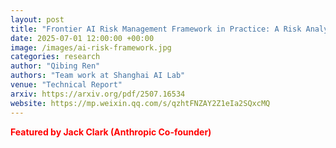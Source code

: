 ```yaml
---
layout: post
title: "Frontier AI Risk Management Framework in Practice: A Risk Analysis Technical Report"
date: 2025-07-01 12:00:00 +00:00
image: /images/ai-risk-framework.jpg
categories: research
author: "Qibing Ren"
authors: "Team work at Shanghai AI Lab"
venue: "Technical Report"
arxiv: https://arxiv.org/pdf/2507.16534
website: https://mp.weixin.qq.com/s/qzhtFNZAY2Z1eIa2SQxcMQ
---
```

<span style="color: red;"><strong>Featured by Jack Clark (Anthropic Co-founder)</strong></span>
